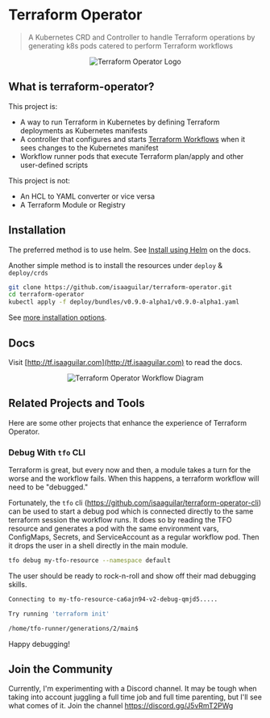 # Terraform Operator

> A Kubernetes CRD and Controller to handle Terraform operations by generating k8s pods catered to perform Terraform workflows

<p align="center">
<img src="https://s3.amazonaws.com/classic.isaaguilar.com/tfo-worm-logo-text.png" alt="Terraform Operator Logo"></img>
</p>


## What is terraform-operator?

This project is:

- A way to run Terraform in Kubernetes by defining Terraform deployments as Kubernetes manifests
- A controller that configures and starts [Terraform Workflows](http://tf.isaaguilar.com/docs/architecture/workflow/) when it sees changes to the Kubernetes manifest
- Workflow runner pods that execute Terraform plan/apply and other user-defined scripts

This project is not:

- An HCL to YAML converter or vice versa
- A Terraform Module or Registry

## Installation

The preferred method is to use helm. See [Install using Helm](http://tf.isaaguilar.com/docs/getting-started/installation/#install-using-helm) on the docs.

Another simple method is to install the resources under `deploy` & `deploy/crds`

```bash
git clone https://github.com/isaaguilar/terraform-operator.git
cd terraform-operator
kubectl apply -f deploy/bundles/v0.9.0-alpha1/v0.9.0-alpha1.yaml
```

See [more installation options](http://tf.isaaguilar.com/docs/getting-started/installation/).

## Docs

Visit [http://tf.isaaguilar.com](http://tf.isaaguilar.com) to read the docs.

<p align="center">
<img src="https://s3.amazonaws.com/classic.isaaguilar.com/tfo-workflow-diagramv2.png" alt="Terraform Operator Workflow Diagram"></img>
</p>


## Related Projects and Tools

Here are some other projects that enhance the experience of Terraform Operator.


### Debug With `tfo` CLI

Terraform is great, but every now and then, a module takes a turn for the worse and the workflow fails. When this happens, a terraform workflow will need to be "debugged."

Fortunately, the `tfo` cli (https://github.com/isaaguilar/terraform-operator-cli) can be used to start a debug pod which is connected directly to the same terraform session the workflow runs.  It does so by reading the TFO resource and generates a pod with the same environment vars, ConfigMaps, Secrets, and ServiceAccount as a regular workflow pod. Then it drops the user in a shell directly in the main module.

```bash
tfo debug my-tfo-resource --namespace default
```

The user should be ready to rock-n-roll and show off their mad debugging skills.

```bash
Connecting to my-tfo-resource-ca6ajn94-v2-debug-qmjd5.....

Try running 'terraform init'

/home/tfo-runner/generations/2/main$
```

Happy debugging!


## Join the Community

Currently, I'm experimenting with a Discord channel. It may be tough when taking into account juggling a full time job and full time parenting, but I'll see what comes of it. Join the channel https://discord.gg/J5vRmT2PWg

